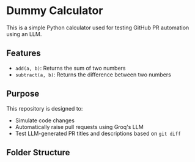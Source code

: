 # Dummy Calculator

This is a simple Python calculator used for testing GitHub PR automation using an LLM.

## Features

- `add(a, b)`: Returns the sum of two numbers
- `subtract(a, b)`: Returns the difference between two numbers

## Purpose

This repository is designed to:

- Simulate code changes
- Automatically raise pull requests using Groq's LLM
- Test LLM-generated PR titles and descriptions based on `git diff`

## Folder Structure

